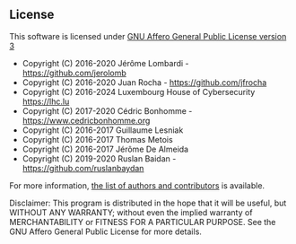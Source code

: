 

License
-------

This software is licensed under
[GNU Affero General Public License version 3](http://www.gnu.org/licenses/agpl-3.0.html)

- Copyright (C) 2016-2020 Jérôme Lombardi - https://github.com/jerolomb
- Copyright (C) 2016-2020 Juan Rocha - https://github.com/jfrocha
- Copyright (C) 2016-2024 Luxembourg House of Cybersecurity https://lhc.lu
- Copyright (C) 2017-2020 Cédric Bonhomme - https://www.cedricbonhomme.org
- Copyright (C) 2016-2017 Guillaume Lesniak
- Copyright (C) 2016-2017 Thomas Metois
- Copyright (C) 2016-2017 Jérôme De Almeida
- Copyright (C) 2019-2020 Ruslan Baidan - https://github.com/ruslanbaydan

For more information, [the list of authors and contributors](AUTHORS) is available.

Disclaimer: This program is distributed in the hope that it will be useful, but
WITHOUT ANY WARRANTY; without even the implied warranty of MERCHANTABILITY or
FITNESS FOR A PARTICULAR PURPOSE.
See the GNU Affero General Public License for more details.
